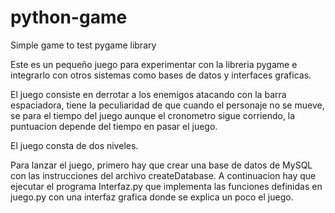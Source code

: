 # python-game
Simple game to test pygame library

Este es un pequeño juego para experimentar con la libreria pygame e integrarlo con otros sistemas como bases de datos y interfaces graficas.

El juego consiste en derrotar a los enemigos atacando con la barra espaciadora, tiene la peculiaridad de que cuando el 
personaje no se mueve, se para el tiempo del juego aunque el cronometro sigue corriendo, la puntuacion depende del tiempo
en pasar el juego.

El juego consta de dos niveles.

Para lanzar el juego, primero hay que crear una base de datos de MySQL con las instrucciones del archivo createDatabase.
A continuacion hay que ejecutar el programa Interfaz.py que implementa las funciones definidas en juego.py con 
una interfaz grafica donde se explica un poco el juego.

